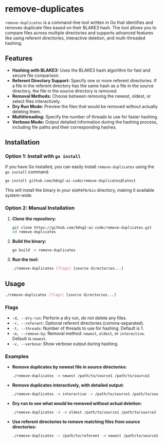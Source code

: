 # remove-duplicates

`remove-duplicates` is a command-line tool written in Go that identifies and removes duplicate files based on their BLAKE3 hash. The tool allows you to compare files across multiple directories and supports advanced features like using referent directories, interactive deletion, and multi-threaded hashing.

## Features

- **Hashing with BLAKE3:** Uses the BLAKE3 hash algorithm for fast and secure file comparison.
- **Referent Directory Support:** Specify one or more referent directories. If a file in the referent directory has the same hash as a file in the source directory, the file in the source directory is removed.
- **Removal Methods:** Choose between removing the newest, oldest, or select files interactively.
- **Dry Run Mode:** Preview the files that would be removed without actually deleting them.
- **Multithreading:** Specify the number of threads to use for faster hashing.
- **Verbose Mode:** Output detailed information during the hashing process, including file paths and their corresponding hashes.

## Installation

### Option 1: Install with `go install`

If you have Go installed, you can easily install `remove-duplicates` using the `go install` command:

```bash
go install github.com/k0ng2-ai-code/remove-duplicates@latest
```

This will install the binary in your `$GOPATH/bin` directory, making it available system-wide.

### Option 2: Manual Installation

1. **Clone the repository:**
    ```bash
    git clone https://github.com/k0ng2-ai-code/remove-duplicates.git
    cd remove-duplicates
    ```

2. **Build the binary:**
    ```bash
    go build -o remove-duplicates
    ```

3. **Run the tool:**
    ```bash
    ./remove-duplicates [flags] [source directories...]
    ```

## Usage

```bash
./remove-duplicates [flags] [source directories...]
```

### Flags

- `-d, --dry-run`: Perform a dry run, do not delete any files.
- `-r, --referent`: Optional referent directories (comma-separated).
- `-t, --threads`: Number of threads to use for hashing. Default is 1.
- `-m, --remove-by`: Removal method: `newest`, `oldest`, or `interactive`. Default is `newest`.
- `-v, --verbose`: Show verbose output during hashing.

### Examples

- **Remove duplicates by newest file in source directories:**
    ```bash
    ./remove-duplicates -m newest /path/to/source1 /path/to/source2
    ```

- **Remove duplicates interactively, with detailed output:**
    ```bash
    ./remove-duplicates -m interactive -v /path/to/source1 /path/to/source2
    ```

- **Dry run to see what would be removed without actual deletion:**
    ```bash
    ./remove-duplicates -d -m oldest /path/to/source1 /path/to/source2
    ```

- **Use referent directories to remove matching files from source directories:**
    ```bash
    ./remove-duplicates -r /path/to/referent -m newest /path/to/source1 /path/to/source2
    ```
